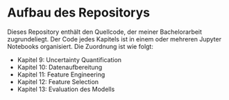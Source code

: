 # Aufbau des Repositorys

Dieses Repository enthält den Quellcode, der meiner Bachelorarbeit zugrundeliegt. Der Code jedes Kapitels ist in einem oder mehreren Jupyter Notebooks organisiert. Die Zuordnung ist wie folgt: 

- Kapitel 9: Uncertainty Quantification
- Kapitel 10: Datenaufbereitung
- Kapitel 11: Feature Engineering
- Kapitel 12: Feature Selection
- Kapitel 13: Evaluation des Modells



